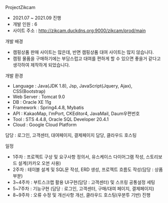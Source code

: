 ProjectZikcam
 - 2021.07 ~ 2021.09 진행<br>
 - 개발 인원 : 6<br>
 - 사이트 주소 : http://zikcam.duckdns.org:9000/zikcam/prod/main<br>

개발 배경<br>
 - 캠핑상품 판매 사이트는 많은데, 반면 캠핑상품 대여 사이트는 많지 않습니다.<br>
 - 캠핑 물품을 구매하기에는 부담스럽고 대여를 편하게 할 수 있으면 좋을거 같다고 생각하여 제작하게 되었습니다.<br>

개발 환경 <br>
 - Language : Java(JDK 1.8), Jsp, JavaScript(Jquery, Ajax), CSS(Bootstrap)<br>
 - Web Server : Tomcat 9.0<br>
 - DB : Oracle XE 11g<br>
 - Framework : Spring4.4.8, Mybatis<br>
 - API : KakaoMap, I’mPort, CKEditor4, JavaMail, Daum우편번호<br>
 - Tool : STS 4.4.8, Oracle SQL Developer 20.4.1<br>
 - Cloud : Google Cloud Platform<br>

담당 : 로그인, 고객센터, 대여페이지, 결제페이지 담당, 클라우드 호스팅<br>

일정<br>
 - 1주차 : 프로젝트 구상 및 요구사항 정의서, 유스케이스 다이어그램 작성, 스토리보드 설계(카카오 오븐 사용)<br>
 - 2주차 : 테이블 설계 및 SQL문 작성, ERD 생성, 프로젝트 흐름도 작성(담당 : 상품 부분)<br>
 - 3~4주차 : 부트스크랩 활용 UI구현(담당 : 고객센터) 및 스프링 공통설정 세팅<br>
 - 5~7주차 : 기능구현 (담당 : 로그인, 고객센터, 구매/대여 페이지, 결제페이지)<br>
 - 8~9주차 : 오류 수정 및 개선사항 개선, 클라우드 호스팅(우분투 기반) 진행<br>
